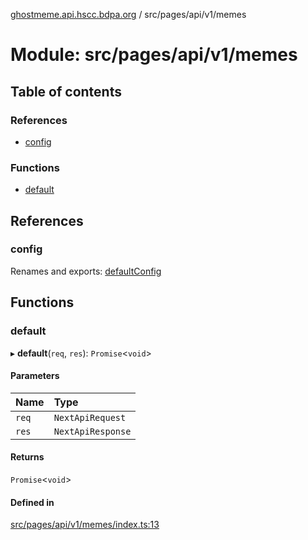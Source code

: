 [ghostmeme.api.hscc.bdpa.org](../README.md) / src/pages/api/v1/memes

# Module: src/pages/api/v1/memes

## Table of contents

### References

- [config](src_pages_api_v1_memes.md#config)

### Functions

- [default](src_pages_api_v1_memes.md#default)

## References

### config

Renames and exports: [defaultConfig](src_backend_middleware.md#defaultconfig)

## Functions

### default

▸ **default**(`req`, `res`): `Promise`<`void`\>

#### Parameters

| Name | Type |
| :------ | :------ |
| `req` | `NextApiRequest` |
| `res` | `NextApiResponse` |

#### Returns

`Promise`<`void`\>

#### Defined in

[src/pages/api/v1/memes/index.ts:13](https://github.com/nhscc/ghostmeme.api.hscc.bdpa.org/blob/86898e9/src/pages/api/v1/memes/index.ts#L13)
